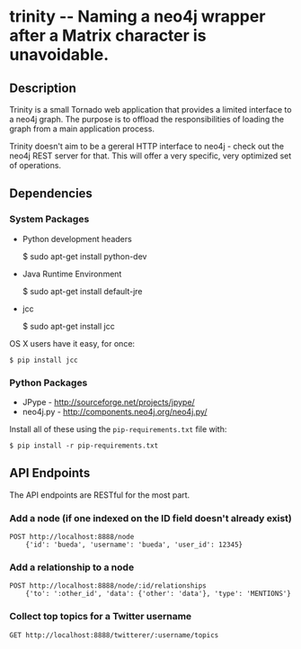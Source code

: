 trinity -- Naming a neo4j wrapper after a Matrix character is unavoidable.
===============================================================================

## Description

Trinity is a small Tornado web application that provides a limited interface to
a neo4j graph. The purpose is to offload the responsibilities of loading the
graph from a main application process.

Trinity doesn't aim to be a gereral HTTP interface to neo4j - check out the
neo4j REST server for that. This will offer a very specific, very optimized set
of operations.

## Dependencies

### System Packages

* Python development headers

    $ sudo apt-get install python-dev

* Java Runtime Environment

    $ sudo apt-get install default-jre

* jcc

    $ sudo apt-get install jcc

OS X users have it easy, for once:

    $ pip install jcc

### Python Packages

* JPype - http://sourceforge.net/projects/jpype/ 
* neo4j.py - http://components.neo4j.org/neo4j.py/ 

Install all of these using the `pip-requirements.txt` file with:

    $ pip install -r pip-requirements.txt

## API Endpoints

The API endpoints are RESTful for the most part.

### Add a node (if one indexed on the ID field doesn't already exist)

    POST http://localhost:8888/node
        {'id': 'bueda', 'username': 'bueda', 'user_id': 12345}

### Add a relationship to a node

    POST http://localhost:8888/node/:id/relationships  
        {'to': ':other_id', 'data': {'other': 'data'}, 'type': 'MENTIONS'}

### Collect top topics for a Twitter username

    GET http://localhost:8888/twitterer/:username/topics
